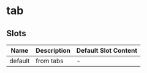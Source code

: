 # tab

## Slots

<!-- @vuese:tab:slots:start -->
|Name|Description|Default Slot Content|
|---|---|---|
|default|from tabs|-|

<!-- @vuese:tab:slots:end -->


